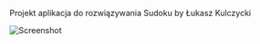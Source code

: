 Projekt aplikacja do rozwiązywania Sudoku by Łukasz Kulczycki


![Screenshot](https://i.imgur.com/4jy6MNL.png)
